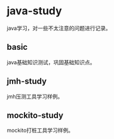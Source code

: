 # java-study
java学习，对一些不太注意的问题进行记录。
## basic
java基础知识测试，巩固基础知识点。
## jmh-study
jmh压测工具学习样例。
## mockito-study
mockito打桩工具学习样例。
